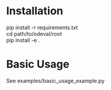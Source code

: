 # Installation
pip install -r requirements.txt  
cd path/to/odeval/root  
pip install -e .  

# Basic Usage
See examples/basic_usage_example.py